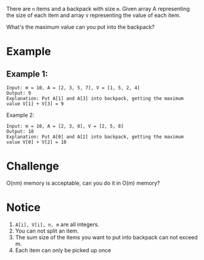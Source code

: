 There are `n` items and a backpack with size `m`. Given array A representing the size of each item and array `V` representing the value of each item.

What's the maximum value can you put into the backpack?

# Example
## Example 1:
```
Input: m = 10, A = [2, 3, 5, 7], V = [1, 5, 2, 4]
Output: 9
Explanation: Put A[1] and A[3] into backpack, getting the maximum value V[1] + V[3] = 9 
```
Example 2:
```
Input: m = 10, A = [2, 3, 8], V = [2, 5, 8]
Output: 10
Explanation: Put A[0] and A[2] into backpack, getting the maximum value V[0] + V[2] = 10 
```
# Challenge
O(nm) memory is acceptable, can you do it in O(m) memory?

# Notice
1. `A[i], V[i], n, m` are all integers.
2. You can not split an item.
3. The sum size of the items you want to put into backpack can not exceed m.
4. Each item can only be picked up once